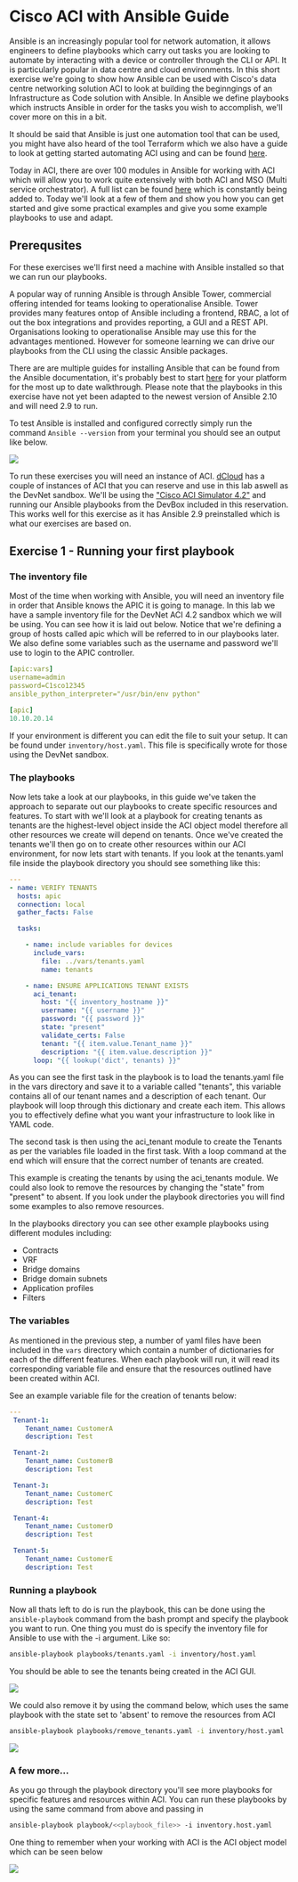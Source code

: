 # Cisco ACI with Ansible Guide

Ansible is an increasingly popular tool for network automation, it allows engineers to define playbooks which carry out tasks you are looking to automate by interacting with a device or controller through the CLI or API. It is particularly popular in data centre and cloud environments. In this short exercise we're going to show how Ansible can be used with Cisco's data centre networking solution ACI to look at building the beginngings of an Infrastructure as Code solution with Ansible. In Ansible we define playbooks which instructs Ansible in order for the tasks you wish to accomplish, we'll cover more on this in a bit.

It should be said that Ansible is just one automation tool that can be used, you might have also heard of the tool Terraform which we also have a guide to look at getting started automating ACI using and can be found [here](https://github.com/sttrayno/Terraform-Lab-Guide).

Today in ACI, there are over 100 modules in Ansible for working with ACI which will allow you to work quite extensively with both ACI and MSO (Multi service orchestrator). A full list can be found [here](https://docs.ansible.com/ansible/latest/modules/list_of_network_modules.html#network-modules) which is constantly being added to. Today we'll look at a few of them and show you how you can get started and give some practical examples and give you some example playbooks to use and adapt.

## Prerequsites

For these exercises we'll first need a machine with Ansible installed so that we can run our playbooks.

A popular way of running Ansible is through Ansible Tower, commercial offering intended for teams looking to operationalise Ansible. Tower provides many features ontop of Ansible including a frontend, RBAC, a lot of out the box integrations and provides reporting, a GUI and a REST API. Organisations looking to operationalise Ansible may use this for the advantages mentioned. However for someone learning we can drive our playbooks from the CLI using the classic Ansible packages.

There are are multiple guides for installing Ansible that can be found from the Ansible documentation, it's probably best to start [here](https://docs.ansible.com/ansible/latest/installation_guide/intro_installation.html) for your platform for the most up to date walkthrough. Please note that the playbooks in this exercise have not yet been adapted to the newest version of Ansible 2.10 and will need 2.9 to run.

To test Ansible is installed and configured correctly simply run the command `Ansible --version` from your terminal you should see an output like below. 

![](./images/ansible-version.png)

To run these exercises you will need an instance of ACI. [dCloud](dcloud.cisco.com) has a couple of instances of ACI that you can reserve and use in this lab aswell as the DevNet sandbox. We'll be using the ["Cisco ACI Simulator 4.2"](https://devnetsandbox.cisco.com/RM/Topology) and running our Ansible playbooks from the DevBox included in this reservation. This works well for this exercise as it has Ansible 2.9 preinstalled which is what our exercises are based on.

## Exercise 1 - Running your first playbook

### The inventory file

Most of the time when working with Ansible, you will need an inventory file in order that Ansible knows the APIC it is going to manage. In this lab we have a sample inventory file for the DevNet ACI 4.2 sandbox which we will be using. You can see how it is laid out below. Notice that we're defining a group of hosts called apic which will be referred to in our playbooks later. We also define some variables such as the username and password we'll use to login to the APIC controller.

```yaml
[apic:vars]
username=admin
password=C1sco12345
ansible_python_interpreter="/usr/bin/env python"

[apic]
10.10.20.14
```

If your environment is different you can edit the file to suit your setup. It can be found under `inventory/host.yaml`. This file is specifically wrote for those using the DevNet sandbox.

### The playbooks

Now lets take a look at our playbooks, in this guide we've taken the approach to separate out our playbooks to create specific resources and features. To start with we'll look at a playbook for creating tenants as tenants are the highest-level object inside the ACI object model therefore all other resources we create will depend on tenants. Once we've created the tenants we'll then go on to create other resources within our ACI environment, for now lets start with tenants. If you look at the tenants.yaml file inside the playbook directory you should see something like this:

```yaml
---
- name: VERIFY TENANTS
  hosts: apic
  connection: local
  gather_facts: False

  tasks:

    - name: include variables for devices
      include_vars:
        file: ../vars/tenants.yaml
        name: tenants

    - name: ENSURE APPLICATIONS TENANT EXISTS
      aci_tenant:
        host: "{{ inventory_hostname }}"
        username: "{{ username }}"
        password: "{{ password }}"
        state: "present"
        validate_certs: False
        tenant: "{{ item.value.Tenant_name }}"
        description: "{{ item.value.description }}"
      loop: "{{ lookup('dict', tenants) }}"
```

As you can see the first task in the playbook is to load the tenants.yaml file in the vars directory and save it to a variable called "tenants", this variable contains all of our tenant names and a description of each tenant. Our playbook will loop through this dictionary and create each item. This allows you to effectively define what you want your infrastructure to look like in YAML code.

The second task is then using the aci_tenant module to create the Tenants as per the variables file loaded in the first task. With a loop command at the end which will ensure that the correct number of tenants are created. 

This example is creating the tenants by using the aci_tenants module. We could also look to remove the resources by changing the "state" from "present" to absent. If you look under the playbook directories you will find some examples to also remove resources.

In the playbooks directory you can see other example playbooks using different modules including:

* Contracts
* VRF
* Bridge domains
* Bridge domain subnets
* Application profiles
* Filters

### The variables

As mentioned in the previous step, a number of yaml files have been included in the `vars` directory which contain a number of dictionaries for each of the different features. When each playbook will run, it will read its corresponding variable file and ensure that the resources outlined have been created within ACI.

See an example variable file for the creation of tenants below:

```yaml
---
 Tenant-1:
    Tenant_name: CustomerA
    description: Test

 Tenant-2:
    Tenant_name: CustomerB
    description: Test

 Tenant-3:
    Tenant_name: CustomerC
    description: Test

 Tenant-4:
    Tenant_name: CustomerD
    description: Test

 Tenant-5:
    Tenant_name: CustomerE
    description: Test
```

### Running a playbook

Now all thats left to do is run the playbook, this can be done using the `ansible-playbook` command from the bash prompt and specify the playbook you want to run. One thing you must do is specify the inventory file for Ansible to use with the -i argument. Like so:

```bash
ansible-playbook playbooks/tenants.yaml -i inventory/host.yaml 
```
You should be able to see the tenants being created in the ACI GUI.

![](./images/tenant-create.gif)

We could also remove it by using the command below, which uses the same playbook with the state set to 'absent' to remove the resources from ACI

```bash
ansible-playbook playbooks/remove_tenants.yaml -i inventory/host.yaml 
```

![](./images/remove-tenants.gif)

### A few more...

As you go through the playbook directory you'll see more playbooks for specific features and resources within ACI. You can run these playbooks by using the same command from above and passing in

```bash
ansible-playbook playbook/<<playbook_file>> -i inventory.host.yaml
```

One thing to remember when your working with ACI is the ACI object model which can be seen below

![](https://acitoolkit.readthedocs.io/en/latest/_images/graphviz-02657fb5315e45dafddcfd33c3bc8177293b78e2.png)

